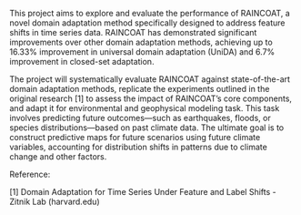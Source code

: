 This project aims to explore and evaluate the performance of RAINCOAT, a novel domain adaptation method specifically designed to address feature shifts in time series data. RAINCOAT has demonstrated significant improvements over other domain adaptation methods, achieving up to 16.33% improvement in universal domain adaptation (UniDA) and 6.7% improvement in closed-set adaptation.

The project will systematically evaluate RAINCOAT against state-of-the-art domain adaptation methods, replicate the experiments outlined in the original research [1] to assess the impact of RAINCOAT’s core components, and adapt it for environmental and geophysical modeling task. This task involves predicting future outcomes—such as earthquakes, floods, or species distributions—based on past climate data. The ultimate goal is to construct predictive maps for future scenarios using future climate variables, accounting for distribution shifts in patterns due to climate change and other factors.

Reference:

[1] Domain Adaptation for Time Series Under Feature and Label Shifts - Zitnik Lab (harvard.edu)
